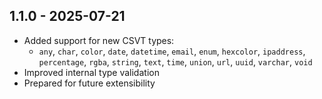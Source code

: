 ## 1.1.0 - 2025-07-21
- Added support for new CSVT types:
  - `any`, `char`, `color`, `date`, `datetime`, `email`, `enum`, `hexcolor`,
    `ipaddress`, `percentage`, `rgba`, `string`, `text`, `time`, `union`, `url`, `uuid`, `varchar`, `void`
- Improved internal type validation
- Prepared for future extensibility

